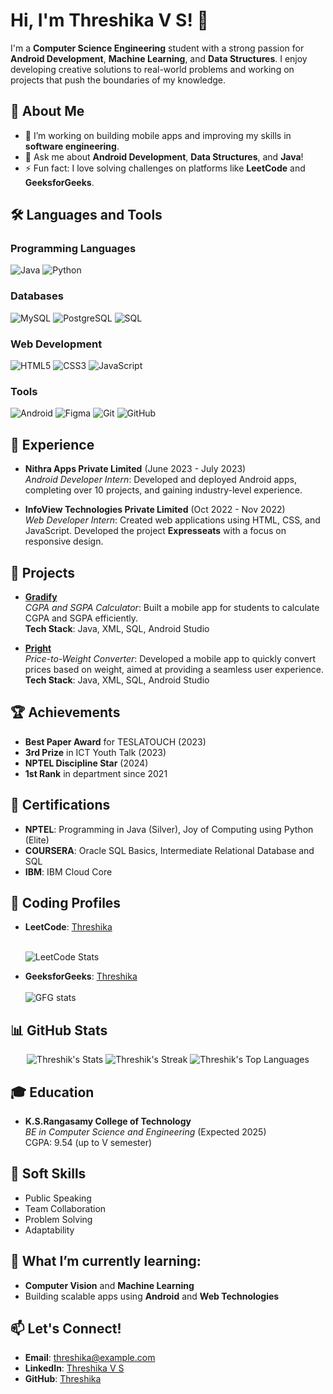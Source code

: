 # Hi, I'm Threshika V S! 👋

I'm a **Computer Science Engineering** student with a strong passion for **Android Development**, **Machine Learning**, and **Data Structures**. I enjoy developing creative solutions to real-world problems and working on projects that push the boundaries of my knowledge.

## 🚀 About Me
- 🔭 I’m working on building mobile apps and improving my skills in **software engineering**.
- 💬 Ask me about **Android Development**, **Data Structures**, and **Java**!
- ⚡ Fun fact: I love solving challenges on platforms like **LeetCode** and **GeeksforGeeks**.

## 🛠️ Languages and Tools

### Programming Languages
![Java](https://img.shields.io/badge/Java-ED8B00?style=for-the-badge&logo=java&logoColor=white)
![Python](https://img.shields.io/badge/Python-3776AB?style=for-the-badge&logo=python&logoColor=white)

### Databases
![MySQL](https://img.shields.io/badge/MySQL-4479A1?style=for-the-badge&logo=mysql&logoColor=white)
![PostgreSQL](https://img.shields.io/badge/PostgreSQL-336791?style=for-the-badge&logo=postgresql&logoColor=white)
![SQL](https://img.shields.io/badge/-SQL-336791?style=for-the-badge&logo=postgresql&logoColor=white)

### Web Development
![HTML5](https://img.shields.io/badge/HTML5-E34F26?style=for-the-badge&logo=html5&logoColor=white)
![CSS3](https://img.shields.io/badge/CSS3-1572B6?style=for-the-badge&logo=css3&logoColor=white)
![JavaScript](https://img.shields.io/badge/JavaScript-F7DF1E?style=for-the-badge&logo=javascript&logoColor=black)

### Tools
![Android](https://img.shields.io/badge/Android-3DDC84?style=for-the-badge&logo=android&logoColor=white)
![Figma](https://img.shields.io/badge/Figma-F24E1E?style=for-the-badge&logo=figma&logoColor=white)
![Git](https://img.shields.io/badge/-Git-F05032?style=for-the-badge&logo=git&logoColor=white)
![GitHub](https://img.shields.io/badge/-GitHub-181717?style=for-the-badge&logo=github&logoColor=white)



## 💼 Experience
- **Nithra Apps Private Limited** (June 2023 - July 2023)  
  *Android Developer Intern*: Developed and deployed Android apps, completing over 10 projects, and gaining industry-level experience.
  
- **InfoView Technologies Private Limited** (Oct 2022 - Nov 2022)  
  *Web Developer Intern*: Created web applications using HTML, CSS, and JavaScript. Developed the project **Expresseats** with a focus on responsive design.

## 📱 Projects
- **[Gradify](https://github.com/Threshik/Gradify.git)**  
  *CGPA and SGPA Calculator*: Built a mobile app for students to calculate CGPA and SGPA efficiently.  
  **Tech Stack**: Java, XML, SQL, Android Studio

- **[Pright](https://github.com/Threshik/Pright.git)**  
  *Price-to-Weight Converter*: Developed a mobile app to quickly convert prices based on weight, aimed at providing a seamless user experience.  
  **Tech Stack**: Java, XML, SQL, Android Studio

## 🏆 Achievements
- **Best Paper Award** for TESLATOUCH (2023)
- **3rd Prize** in ICT Youth Talk (2023)
- **NPTEL Discipline Star** (2024)
- **1st Rank** in department since 2021

## 📜 Certifications
- **NPTEL**: Programming in Java (Silver), Joy of Computing using Python (Elite)
- **COURSERA**: Oracle SQL Basics, Intermediate Relational Database and SQL
- **IBM**: IBM Cloud Core

## 🌟 Coding Profiles
- **LeetCode**: [Threshika](https://leetcode.com/YourUsername)<br> <br>
  
  ![LeetCode Stats](https://leetcode.card.workers.dev/Threshika?theme=default&font=baloo&extension=null)

- **GeeksforGeeks**: [Threshika](https://auth.geeksforgeeks.org/user/YourUsername) <br> <br> 
  <img src="https://geeks-for-geeks-stats-card.vercel.app/?username=threshika" alt="GFG stats"/>

## 📊 GitHub Stats
<p align="center">
    <img src="https://github-readme-stats.vercel.app/api?username=Threshik&theme=react&show_icons=true&hide_border=true&count_private=true" alt="Threshik's Stats" />
    <img src="https://github-readme-streak-stats.herokuapp.com/?user=Threshik&theme=react&hide_border=true" alt="Threshik's Streak" />
    <img src="https://github-readme-stats.vercel.app/api/top-langs/?username=Threshik&theme=react&show_icons=true&hide_border=true&layout=compact" alt="Threshik's Top Languages" />
</p>

## 🎓 Education
- **K.S.Rangasamy College of Technology**  
  *BE in Computer Science and Engineering* (Expected 2025)  
  CGPA: 9.54 (up to V semester)

## 🤝 Soft Skills
- Public Speaking
- Team Collaboration
- Problem Solving
- Adaptability

## 🌱 What I’m currently learning:
- **Computer Vision** and **Machine Learning**
- Building scalable apps using **Android** and **Web Technologies**

## 📫 Let's Connect!
- **Email**: [threshika@example.com](mailto:threshika@example.com)
- **LinkedIn**: [Threshika V S](https://www.linkedin.com/in/threshika/)
- **GitHub**: [Threshika](https://github.com/Threshik)
